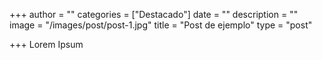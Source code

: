 +++
author = ""
categories = ["Destacado"]
date = ""
description = ""
image = "/images/post/post-1.jpg"
title = "Post de ejemplo"
type = "post"

+++
Lorem Ipsum